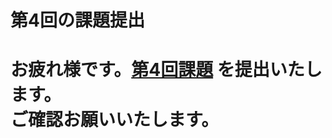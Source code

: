 <h1>第4回の課題提出<h1>
  <p>お疲れ様です。<a href="https://docs.google.com/spreadsheets/d/1PZf2RdDtRBuMxiSMoWLcw4eL0yZbMBWorw-bzxROCDU/edit#gid=2118007911">第4回課題<a>
  を提出いたします。
  <br>ご確認お願いいたします。<br><p>
  
